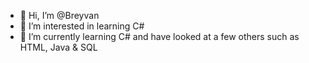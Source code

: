 - 👋 Hi, I’m @Breyvan
- 👀 I’m interested in learning C#
- 🌱 I’m currently learning C# and have looked at a few others such as HTML, Java & SQL


<!---
Breyvan/Breyvan is a ✨ special ✨ repository because its `README.md` (this file) appears on your GitHub profile.
You can click the Preview link to take a look at your changes.
--->
